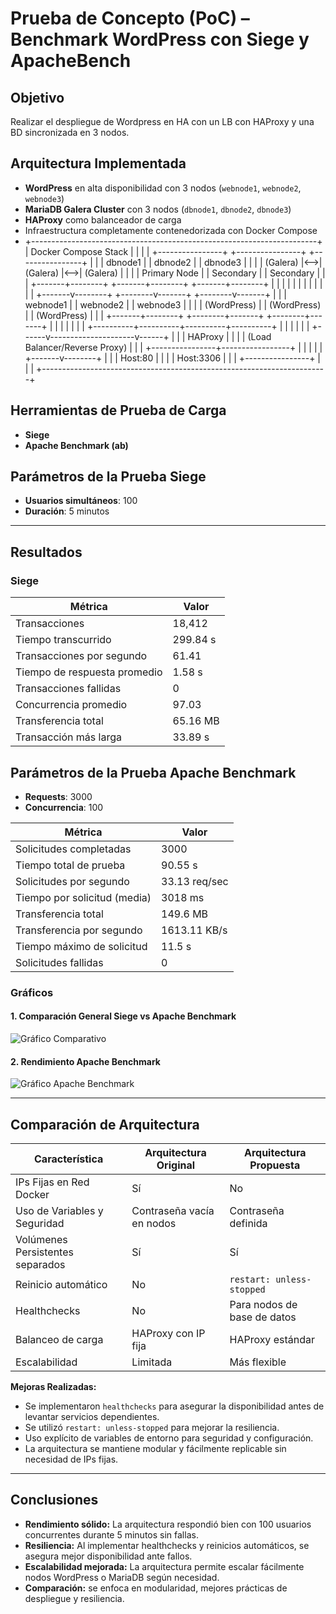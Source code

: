 # Prueba de Concepto (PoC) – Benchmark WordPress con Siege y ApacheBench

## Objetivo
Realizar el despliegue de Wordpress en HA con un LB con HAProxy y una BD sincronizada en 3 nodos.

## Arquitectura Implementada

- **WordPress** en alta disponibilidad con 3 nodos (`webnode1`, `webnode2`, `webnode3`)
- **MariaDB Galera Cluster** con 3 nodos (`dbnode1`, `dbnode2`, `dbnode3`)
- **HAProxy** como balanceador de carga
- Infraestructura completamente contenedorizada con Docker Compose
- +-----------------------------------------------------------------------+
|                        Docker Compose Stack                           |
|                                                                       |
|  +----------------+    +----------------+    +----------------+       |
|  |   dbnode1      |    |   dbnode2      |    |   dbnode3      |       |
|  |  (Galera)      |<-->|  (Galera)      |<-->|  (Galera)      |       |
|  |  Primary Node  |    |  Secondary     |    |  Secondary     |       |
|  +-------+--------+    +-------+--------+    +-------+--------+       |
|          |                     |                     |                |
|          |                     |                     |                |
|  +-------v--------+   +--------v-------+   +--------v-------+         |
|  |   webnode1     |   |   webnode2     |   |   webnode3     |         |
|  |  (WordPress)   |   |  (WordPress)   |   |  (WordPress)   |         |
|  +-------+--------+   +--------+-------+   +--------+-------+         |
|          |                     |                     |                |
|          +----------+----------+----------+----------+                |
|                     |                     |                           |
|              +------v---------------------v------+                    |
|              |            HAProxy               |                     |
|              |  (Load Balancer/Reverse Proxy)   |                     |
|              +----------------+-----------------+                     |
|                               |                                       |
|                       +-------v--------+                              |
|                       |    Host:80     |                              |
|                       |    Host:3306   |                              |
|                       +----------------+                              |
|                                                                       |
+-----------------------------------------------------------------------+

## Herramientas de Prueba de Carga

- **Siege**
- **Apache Benchmark (ab)**

## Parámetros de la Prueba Siege

- **Usuarios simultáneos**: 100
- **Duración**: 5 minutos

---

## Resultados

### Siege

| Métrica                  | Valor     |
|--------------------------|-----------|
| Transacciones            | 18,412    |
| Tiempo transcurrido      | 299.84 s  |
| Transacciones por segundo| 61.41     |
| Tiempo de respuesta promedio | 1.58 s|
| Transacciones fallidas   | 0         |
| Concurrencia promedio    | 97.03     |
| Transferencia total      | 65.16 MB  |
| Transacción más larga    | 33.89 s   |

## Parámetros de la Prueba Apache Benchmark
- **Requests**: 3000
- **Concurrencia**: 100

| Métrica                     | Valor            |
|-----------------------------|------------------|
| Solicitudes completadas     | 3000             |
| Tiempo total de prueba      | 90.55 s          |
| Solicitudes por segundo     | 33.13 req/sec    |
| Tiempo por solicitud (media)| 3018 ms          |
| Transferencia total         | 149.6 MB         |
| Transferencia por segundo   | 1613.11 KB/s     |
| Tiempo máximo de solicitud  | 11.5 s           |
| Solicitudes fallidas        | 0                |

### Gráficos

#### 1. Comparación General Siege vs Apache Benchmark

![Gráfico Comparativo](comparacion_siege_ab.png)

#### 2. Rendimiento Apache Benchmark

![Gráfico Apache Benchmark](grafico_ab_resultados.png)

---

## Comparación de Arquitectura

| Característica                   | Arquitectura Original          | Arquitectura Propuesta            |
|----------------------------------|--------------------------------|-----------------------------------|
| IPs Fijas en Red Docker          | Sí                             | No                                |
| Uso de Variables y Seguridad     | Contraseña vacía en nodos      | Contraseña definida               |
| Volúmenes Persistentes separados | Sí                             | Sí                                |
| Reinicio automático              | No                             | `restart: unless-stopped`         |
| Healthchecks                     | No                             | Para nodos de base de datos       |
| Balanceo de carga                | HAProxy con IP fija            | HAProxy estándar                  |
| Escalabilidad                    | Limitada                       | Más flexible                      |

**Mejoras Realizadas:**

- Se implementaron `healthchecks` para asegurar la disponibilidad antes de levantar servicios dependientes.
- Se utilizó `restart: unless-stopped` para mejorar la resiliencia.
- Uso explícito de variables de entorno para seguridad y configuración.
- La arquitectura se mantiene modular y fácilmente replicable sin necesidad de IPs fijas.

---

## Conclusiones

- **Rendimiento sólido:** La arquitectura respondió bien con 100 usuarios concurrentes durante 5 minutos sin fallas.
- **Resiliencia:** Al implementar healthchecks y reinicios automáticos, se asegura mejor disponibilidad ante fallos.
- **Escalabilidad mejorada:** La arquitectura permite escalar fácilmente nodos WordPress o MariaDB según necesidad.
- **Comparación:** se enfoca en modularidad, mejores prácticas de despliegue y resiliencia.
